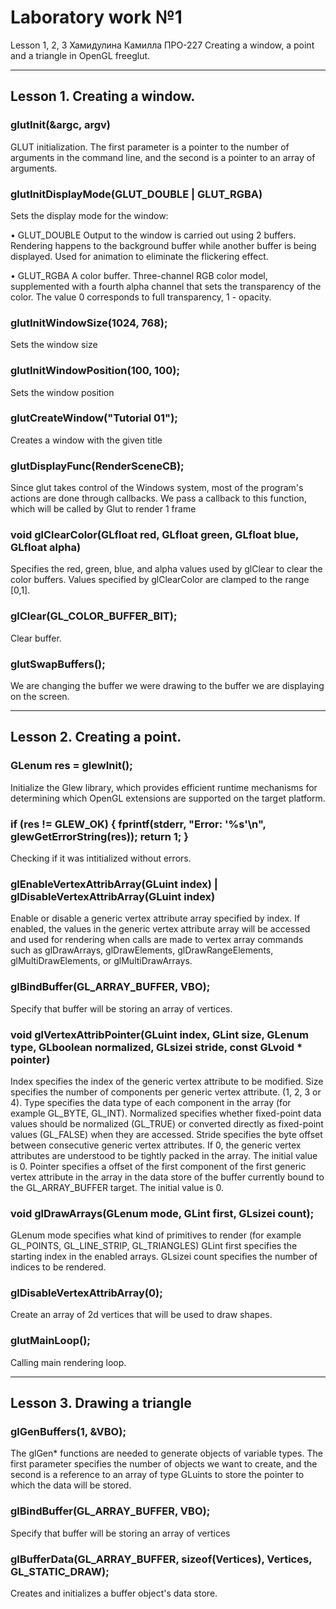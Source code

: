 # Laboratory work №1
Lesson 1, 2, 3
Хамидулина Камилла ПРО-227
Creating a window, a point and a triangle in OpenGL freeglut.
____
## Lesson 1. Creating a window.
### glutInit(&argc, argv)
GLUT initialization. The first parameter is a pointer to the number of arguments in the command line, and the second is a pointer to an array of arguments.

### glutInitDisplayMode(GLUT_DOUBLE | GLUT_RGBA)
Sets the display mode for the window:
  
•	GLUT_DOUBLE Output to the window is carried out using 2 buffers. Rendering happens to the background buffer while another buffer is being displayed. Used for animation to eliminate the flickering effect.
  
•	GLUT_RGBA A color buffer. Three-channel RGB color model, supplemented with a fourth alpha channel that sets the transparency of the color. The value 0 corresponds to full transparency, 1 - opacity.

### glutInitWindowSize(1024, 768);
Sets the window size

### glutInitWindowPosition(100, 100);
Sets the window position

### glutCreateWindow("Tutorial 01");
Creates a window with the given title

### glutDisplayFunc(RenderSceneCB);
Since glut takes control of the Windows system, most of the program's actions are done through callbacks. We pass a callback to this function, which will be called by Glut to render 1 frame

### void glClearColor(GLfloat red, GLfloat green, GLfloat blue, GLfloat alpha)
Specifies the red, green, blue, and alpha values used by glClear to clear the color buffers. Values specified by glClearColor are clamped to the range [0,1].

### glClear(GL_COLOR_BUFFER_BIT);
Clear buffer.

### glutSwapBuffers();
We are changing the buffer we were drawing to the buffer we are displaying on the screen.
____
## Lesson 2. Creating a point.

### GLenum res = glewInit();
Initialize the Glew library, which provides efficient runtime mechanisms for determining which OpenGL extensions are supported on the target platform.
### if (res != GLEW_OK) { fprintf(stderr, "Error: '%s'\n", glewGetErrorString(res)); return 1; }
Checking if it was intitialized without errors.
### glEnableVertexAttribArray(GLuint index) | glDisableVertexAttribArray(GLuint index)
Enable or disable a generic vertex attribute array specified by index. If enabled, the values in the generic vertex attribute array will be accessed and used for rendering when calls are made to vertex array commands such as glDrawArrays, glDrawElements, glDrawRangeElements, glMultiDrawElements, or glMultiDrawArrays.
### glBindBuffer(GL_ARRAY_BUFFER, VBO);
Specify that buffer will be storing an array of vertices.
### void glVertexAttribPointer(GLuint index, GLint size, GLenum type, GLboolean normalized, GLsizei stride, const GLvoid * pointer)
Index specifies the index of the generic vertex attribute to be modified. 
Size specifies the number of components per generic vertex attribute. (1, 2, 3 or 4). 
Type specifies the data type of each component in the array (for example GL_BYTE, GL_INT).
Normalized specifies whether fixed-point data values should be normalized (GL_TRUE) or converted directly as fixed-point values (GL_FALSE) when they are accessed.
Stride specifies the byte offset between consecutive generic vertex attributes. If 0, the generic vertex attributes are understood to be tightly packed in the array. The initial value is 0.
Pointer specifies a offset of the first component of the first generic vertex attribute in the array in the data store of the buffer currently bound to the GL_ARRAY_BUFFER target. The initial value is 0.
### void glDrawArrays(GLenum mode, GLint first, GLsizei count);
GLenum mode specifies what kind of primitives to render (for example GL_POINTS, GL_LINE_STRIP, GL_TRIANGLES)
GLint first specifies the starting index in the enabled arrays.
GLsizei count specifies the number of indices to be rendered.
### glDisableVertexAttribArray(0);
Сreate an array of 2d vertices that will be used to draw shapes.
### glutMainLoop();
Calling main rendering loop.
____
## Lesson 3. Drawing a triangle
### glGenBuffers(1, &VBO);
The glGen* functions are needed to generate objects of variable types. The first parameter specifies the number of objects we want to create, and the second is a reference to an array of type GLuints to store the pointer to which the data will be stored. 
### glBindBuffer(GL_ARRAY_BUFFER, VBO);
Specify that buffer will be storing an array of vertices
### glBufferData(GL_ARRAY_BUFFER, sizeof(Vertices), Vertices, GL_STATIC_DRAW);
Creates and initializes a buffer object's data store.
